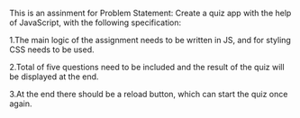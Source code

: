 This is an assinment for 
Problem Statement: Create a quiz app with the help of JavaScript, with the following specification:

1.The main logic of the assignment needs to be written in JS, and for styling CSS needs to be used.

2.Total of five questions need to be included and the result of the quiz will be displayed at the end.

3.At the end there should be a reload button, which can start the quiz once again.
